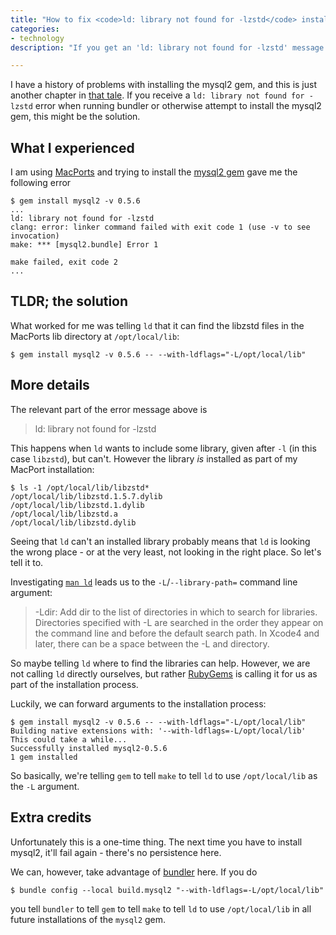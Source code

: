 ```yaml
---
title: "How to fix <code>ld: library not found for -lzstd</code> installing mysql2"
categories:
- technology
description: "If you get an 'ld: library not found for -lzstd' message when installing the mysql2 gem, this might just be the fix."

---
```


I have a history of problems with installing the mysql2 gem, and this is just another chapter in [that tale](https://mentalized.net/journal/2020/08/06/mysql2-gem-with-mysql-56/). If you receive a `ld: library not found for -lzstd` error when running bundler or otherwise attempt to install the mysql2 gem, this might be the solution.

<!--more-->

## What I experienced

I am using [MacPorts](https://www.macports.org/) and trying to install the [mysql2 gem](https://rubygems.org/gems/mysql2) gave me the following error

    $ gem install mysql2 -v 0.5.6
    ...
    ld: library not found for -lzstd
    clang: error: linker command failed with exit code 1 (use -v to see invocation)
    make: *** [mysql2.bundle] Error 1

    make failed, exit code 2
    ...

## TLDR; the solution

What worked for me was telling `ld` that it can find the libzstd files in the MacPorts lib directory at `/opt/local/lib`:

```
$ gem install mysql2 -v 0.5.6 -- --with-ldflags="-L/opt/local/lib"
```

## More details

The relevant part of the error message above is

> ld: library not found for -lzstd

This happens when `ld` wants to include some library, given after `-l` (in this case `libzstd`), but can't. However the library _is_ installed as part of my MacPort installation:

```
$ ls -1 /opt/local/lib/libzstd*
/opt/local/lib/libzstd.1.5.7.dylib
/opt/local/lib/libzstd.1.dylib
/opt/local/lib/libzstd.a
/opt/local/lib/libzstd.dylib
```

Seeing that `ld` can't an installed library probably means that `ld` is looking the wrong place - or at the very least, not looking in the right place. So let's tell it to.

Investigating [`man ld`](https://www.man7.org/linux/man-pages/man1/ld.1.html) leads us to the `-L`/`--library-path=` command line argument:

> -Ldir: Add dir to the list of directories in which to search for libraries. Directories specified with -L are searched in the order they appear on the command line and before the default search path. In Xcode4 and later, there can be a space between the -L and directory.

So maybe telling `ld` where to find the libraries can help. However, we are not calling `ld` directly ourselves, but rather [RubyGems](https://rubygems.org/) is calling it for us as part of the installation process.

Luckily, we can forward arguments to the installation process:

```
$ gem install mysql2 -v 0.5.6 -- --with-ldflags="-L/opt/local/lib"
Building native extensions with: '--with-ldflags=-L/opt/local/lib'
This could take a while...
Successfully installed mysql2-0.5.6
1 gem installed
```

So basically, we're telling `gem` to tell `make` to tell `ld` to use `/opt/local/lib` as the `-L` argument.

## Extra credits

Unfortunately this is a one-time thing. The next time you have to install mysql2, it'll fail again - there's no persistence here.

We can, however, take advantage of [bundler](https://bundler.io/) here. If you do

    $ bundle config --local build.mysql2 "--with-ldflags=-L/opt/local/lib"

you tell `bundler` to tell `gem` to tell `make` to tell `ld` to use `/opt/local/lib` in all future installations of the `mysql2` gem.
